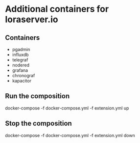 # Additional containers for loraserver.io

## Containers
* pgadmin
* influxdb
* telegraf
* nodered
* grafana
* chronograf
* kapacitor

## Run the composition
docker-compose -f docker-compose.yml -f extension.yml up

## Stop the composition
docker-compose -f docker-compose.yml -f extension.yml down
